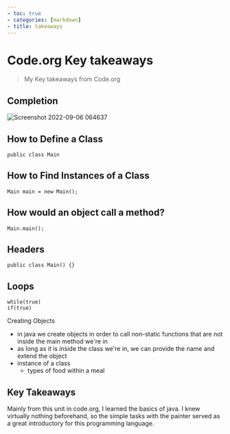 ```yaml
---
- toc: true
- categories: [markdown]
- title: takeaways
---
```

# Code.org Key takeaways
> My Key takeaways from Code.org


## Completion
![Screenshot 2022-09-06 064637](https://user-images.githubusercontent.com/55467797/188683265-2b04adb7-378e-4cbd-bb80-2d3c4aabb43f.png)


## How to Define a Class
```
public class Main
```

## How to Find Instances of a Class
``` 
Main main = new Main();

```

## How would an object call a method?
```
Main.main();

```

## Headers
```
public class Main() {}
```

## Loops
``` 
while(true)
if(true)
```

Creating Objects
- in java we create objects in order to call non-static functions that are not inside the main method we're in
- as long as it is inside the class we're in, we can provide the name and extend the object
- instance of a class
    - types of food within a meal

## Key Takeaways
Mainly from this unit in code.org, I learned the basics of java. I knew virtually nothing beforehand, so the simple tasks with the painter served as a great introductory for this programming language.
